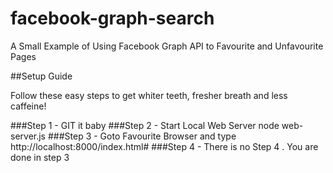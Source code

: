 facebook-graph-search
=====================

A Small Example of Using Facebook Graph API to Favourite and Unfavourite Pages

##Setup Guide

Follow these easy steps to get whiter teeth, fresher breath and less caffeine!

###Step 1 - GIT it baby
###Step 2 - Start Local Web Server node web-server.js
###Step 3 - Goto Favourite Browser and type http://localhost:8000/index.html# 
###Step 4 - There is no Step 4 . You are done in step 3
